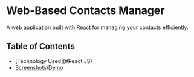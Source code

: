 # Web-Based Contacts Manager

A web application built with React for managing your contacts efficiently.

## Table of Contents

- [Technology Used](#React JS)
- [Screenshots/Demo](#screenshotsdemo)
